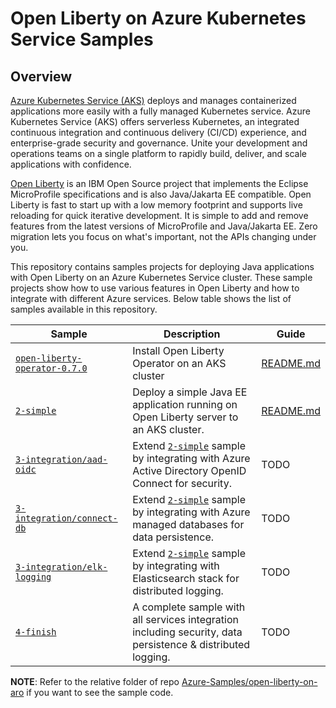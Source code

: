 # Open Liberty on Azure Kubernetes Service Samples

## Overview

[Azure Kubernetes Service (AKS)](https://azure.microsoft.com/services/kubernetes-service/) deploys and manages containerized applications more easily with a fully managed Kubernetes service. Azure Kubernetes Service (AKS) offers serverless Kubernetes, an integrated continuous integration and continuous delivery (CI/CD) experience, and enterprise-grade security and governance. Unite your development and operations teams on a single platform to rapidly build, deliver, and scale applications with confidence.

[Open Liberty](https://openliberty.io) is an IBM Open Source project that implements the Eclipse MicroProfile specifications and is also Java/Jakarta EE compatible. Open Liberty is fast to start up with a low memory footprint and supports live reloading for quick iterative development. It is simple to add and remove features from the latest versions of MicroProfile and Java/Jakarta EE. Zero migration lets you focus on what's important, not the APIs changing under you.

This repository contains samples projects for deploying Java applications with Open Liberty on an Azure Kubernetes Service cluster.
These sample projects show how to use various features in Open Liberty and how to integrate with different Azure services.
Below table shows the list of samples available in this repository.

| Sample                           | Description                                | Guide                            |
|----------------------------------|--------------------------------------------|----------------------------------|
| [`open-liberty-operator-0.7.0`](open-liberty-operator-0.7.0) | Install Open Liberty Operator on an AKS cluster | [README.md](open-liberty-operator-0.7.0/README.md) |
| [`2-simple`](2-simple) | Deploy a simple Java EE application running on Open Liberty server to an AKS cluster. | [README.md](2-simple/README.md) |
| [`3-integration/aad-oidc`](3-integration/aad-oidc) | Extend [`2-simple`](2-simple) sample by integrating with Azure Active Directory OpenID Connect for security. | TODO |
| [`3-integration/connect-db`](3-integration/connect-db) | Extend [`2-simple`](2-simple) sample by integrating with Azure managed databases for data persistence. | TODO |
| [`3-integration/elk-logging`](3-integration/elk-logging) | Extend [`2-simple`](2-simple) sample by integrating with Elasticsearch stack for distributed logging. | TODO |
| [`4-finish`](4-finish) | A complete sample with all services integration including security, data persistence & distributed logging. | TODO |

**NOTE**: Refer to the relative folder of repo [Azure-Samples/open-liberty-on-aro](https://github.com/Azure-Samples/open-liberty-on-aro) if you want to see the sample code.
